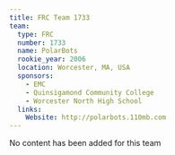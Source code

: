 ```yaml
---
title: FRC Team 1733
team:
  type: FRC
  number: 1733
  name: PolarBots
  rookie_year: 2006
  location: Worcester, MA, USA
  sponsors:
    - EMC
    - Quinsigamond Community College
    - Worcester North High School
  links:
    Website: http://polarbots.110mb.com
---
```

No content has been added for this team